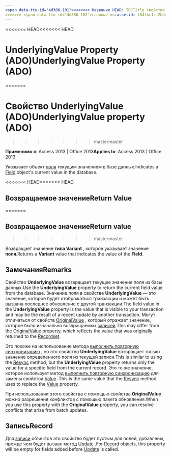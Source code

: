 ```yaml
---
<span data-ttu-id="4d386-101"><<<<<<< Название HEAD: TOCTitle свойство UnderlyingValue (ADO): свойство UnderlyingValue (ADO) === название: свойство UnderlyingValue (ADO) TOCTitle: свойство UnderlyingValue (ADO)</span><span class="sxs-lookup"><span data-stu-id="4d386-101"><<<<<<< HEAD title: UnderlyingValue Property (ADO) TOCTitle: UnderlyingValue Property (ADO) ======= title: UnderlyingValue property (ADO) TOCTitle: UnderlyingValue property (ADO)</span></span>
>>>>>>> <span data-ttu-id="4d386-102">главные ms:assetid: f84f4c1c-2bd4-a725-3575-ed063ead13c8 ms:mtpsurl: https://msdn.microsoft.com/library/JJ250262(v=office.15) ms:contentKeyID: 48548782 ms.date: 09/18/2015 mtps_version: v=office.15</span><span class="sxs-lookup"><span data-stu-id="4d386-102">master ms:assetid: f84f4c1c-2bd4-a725-3575-ed063ead13c8 ms:mtpsurl: https://msdn.microsoft.com/library/JJ250262(v=office.15) ms:contentKeyID: 48548782 ms.date: 09/18/2015 mtps_version: v=office.15</span></span>
---
```


<span data-ttu-id="4d386-103"><<<<<<< HEAD</span><span class="sxs-lookup"><span data-stu-id="4d386-103"><<<<<<< HEAD</span></span>
# <a name="underlyingvalue-property-ado"></a><span data-ttu-id="4d386-104">UnderlyingValue Property (ADO)</span><span class="sxs-lookup"><span data-stu-id="4d386-104">UnderlyingValue Property (ADO)</span></span>
=======
# <a name="underlyingvalue-property-ado"></a><span data-ttu-id="4d386-105">Свойство UnderlyingValue (ADO)</span><span class="sxs-lookup"><span data-stu-id="4d386-105">UnderlyingValue property (ADO)</span></span>
>>>>>>> <span data-ttu-id="4d386-106">master</span><span class="sxs-lookup"><span data-stu-id="4d386-106">master</span></span>


<span data-ttu-id="4d386-107">**Применимо к**: Access 2013 | Office 2013</span><span class="sxs-lookup"><span data-stu-id="4d386-107">**Applies to**: Access 2013 | Office 2013</span></span>



<span data-ttu-id="4d386-108">Указывает объект [поля](field-object-ado.md) текущим значением в базе данных.</span><span class="sxs-lookup"><span data-stu-id="4d386-108">Indicates a [Field](field-object-ado.md) object's current value in the database.</span></span>

<span data-ttu-id="4d386-109"><<<<<<< HEAD</span><span class="sxs-lookup"><span data-stu-id="4d386-109"><<<<<<< HEAD</span></span>
## <a name="return-value"></a><span data-ttu-id="4d386-110">Возвращаемое значение</span><span class="sxs-lookup"><span data-stu-id="4d386-110">Return Value</span></span>
=======
## <a name="return-value"></a><span data-ttu-id="4d386-111">Возвращаемое значение</span><span class="sxs-lookup"><span data-stu-id="4d386-111">Return value</span></span>
>>>>>>> <span data-ttu-id="4d386-112">master</span><span class="sxs-lookup"><span data-stu-id="4d386-112">master</span></span>

<span data-ttu-id="4d386-113">Возвращает значение **типа Variant** , которое указывает значение **поля**.</span><span class="sxs-lookup"><span data-stu-id="4d386-113">Returns a **Variant** value that indicates the value of the **Field**.</span></span>

## <a name="remarks"></a><span data-ttu-id="4d386-114">Замечания</span><span class="sxs-lookup"><span data-stu-id="4d386-114">Remarks</span></span>

<span data-ttu-id="4d386-115">Свойство **UnderlyingValue** возвращает текущее значение поля из базы данных.</span><span class="sxs-lookup"><span data-stu-id="4d386-115">Use the **UnderlyingValue** property to return the current field value from the database.</span></span> <span data-ttu-id="4d386-116">Значение поля в свойстве **UnderlyingValue** — это значение, которое будет отображаться транзакции и может быть вызвана последнее обновление с другой транзакции.</span><span class="sxs-lookup"><span data-stu-id="4d386-116">The field value in the **UnderlyingValue** property is the value that is visible to your transaction and may be the result of a recent update by another transaction.</span></span> <span data-ttu-id="4d386-117">Могут отличаться от свойств [OriginalValue](originalvalue-property-ado.md) , который отражает значение, которое было изначально возвращаемых [записей](recordset-object-ado.md).</span><span class="sxs-lookup"><span data-stu-id="4d386-117">This may differ from the [OriginalValue](originalvalue-property-ado.md) property, which reflects the value that was originally returned to the [Recordset](recordset-object-ado.md).</span></span>

<span data-ttu-id="4d386-118">Это похоже на использование метода [выполнить повторную синхронизацию](resync-method-ado.md) , но это свойство **UnderlyingValue** возвращает только значение определенного поля из текущей записи.</span><span class="sxs-lookup"><span data-stu-id="4d386-118">This is similar to using the [Resync](resync-method-ado.md) method, but the **UnderlyingValue** property returns only the value for a specific field from the current record.</span></span> <span data-ttu-id="4d386-119">Это то же значение, которое использует метод [выполнить повторную синхронизацию](resync-method-ado.md) для замены свойства [Value](value-property-ado.md) .</span><span class="sxs-lookup"><span data-stu-id="4d386-119">This is the same value that the [Resync](resync-method-ado.md) method uses to replace the [Value](value-property-ado.md) property.</span></span>

<span data-ttu-id="4d386-120">При использовании этого свойства с помощью свойства **OriginalValue** можно разрешения конфликтов с помощью пакета обновления.</span><span class="sxs-lookup"><span data-stu-id="4d386-120">When you use this property with the **OriginalValue** property, you can resolve conflicts that arise from batch updates.</span></span>

## <a name="record"></a><span data-ttu-id="4d386-121">Запись</span><span class="sxs-lookup"><span data-stu-id="4d386-121">Record</span></span>

<span data-ttu-id="4d386-122">Для [записи](record-object-ado.md) объектов это свойство будет пустым для полей, добавлены, прежде чем будет вызван метод [Update](update-method-ado.md) .</span><span class="sxs-lookup"><span data-stu-id="4d386-122">For [Record](record-object-ado.md) objects, this property will be empty for fields added before [Update](update-method-ado.md) is called.</span></span>


